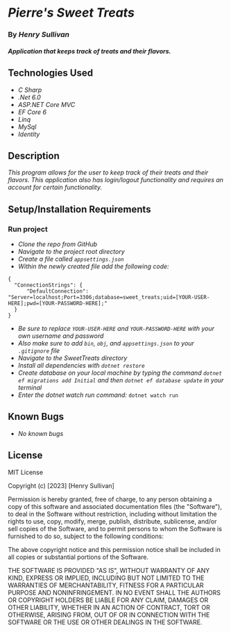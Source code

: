 # _Pierre's Sweet Treats_

### By _Henry Sullivan_

#### _Application that keeps track of treats and their flavors._

## Technologies Used

* _C Sharp_
* _.Net 6.0_
* _ASP.NET Core MVC_
* _EF Core 6_
* _Linq_
* _MySql_
* _Identity_


## Description

_This program allows for the user to keep track of their treats and their flavors. This application also has login/logout functionality and requires an account for certain functionality._

## Setup/Installation Requirements

### Run project
* _Clone the repo from GitHub_
* _Navigate to the project root directory_
* _Create a file called ```appsettings.json```_
* _Within the newly created file add the following code:_
```
{
  "ConnectionStrings": {
      "DefaultConnection": "Server=localhost;Port=3306;database=sweet_treats;uid=[YOUR-USER-HERE];pwd=[YOUR-PASSWORD-HERE];"
  }
}
```
* _Be sure to replace ```YOUR-USER-HERE``` and ```YOUR-PASSWORD-HERE``` with your own username and password_
* _Also make sure to add ```bin```, ```obj```, and ```appsettings.json``` to your ```.gitignore``` file_
* _Navigate to the SweetTreats directory_
* _Install all dependencies with ```dotnet restore```_
* _Create database on your local machine by typing the command ```dotnet ef migrations add Initial``` and then ```dotnet ef database update``` in your terminal_
* _Enter the dotnet watch run command:_
  ```dotnet watch run```

## Known Bugs

* _No known bugs_

## License

MIT License

Copyright (c) [2023] [Henry Sullivan]

Permission is hereby granted, free of charge, to any person obtaining a copy of this software and associated documentation files (the "Software"), to deal in the Software without restriction, including without limitation the rights to use, copy, modify, merge, publish, distribute, sublicense, and/or sell copies of the Software, and to permit persons to whom the Software is furnished to do so, subject to the following conditions:

The above copyright notice and this permission notice shall be included in all copies or substantial portions of the Software.

THE SOFTWARE IS PROVIDED "AS IS", WITHOUT WARRANTY OF ANY KIND, EXPRESS OR IMPLIED, INCLUDING BUT NOT LIMITED TO THE WARRANTIES OF MERCHANTABILITY, FITNESS FOR A PARTICULAR PURPOSE AND NONINFRINGEMENT. IN NO EVENT SHALL THE AUTHORS OR COPYRIGHT HOLDERS BE LIABLE FOR ANY CLAIM, DAMAGES OR OTHER LIABILITY, WHETHER IN AN ACTION OF CONTRACT, TORT OR OTHERWISE, ARISING FROM, OUT OF OR IN CONNECTION WITH THE SOFTWARE OR THE USE OR OTHER DEALINGS IN THE SOFTWARE.